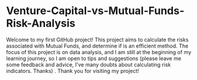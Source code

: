 # Venture-Capital-vs-Mutual-Funds-Risk-Analysis
Welcome to my first GitHub project! This project aims to calculate the risks associated with Mutual Funds, and determine if is an efficient method. The focus of this project is on data analysis, and I am still at the beginning of my learning journey, so I am open to tips and suggestions (please leave me some feedback and advice, I've many doubts about calculating risk indicators. Thanks) . Thank you for visiting my project!
